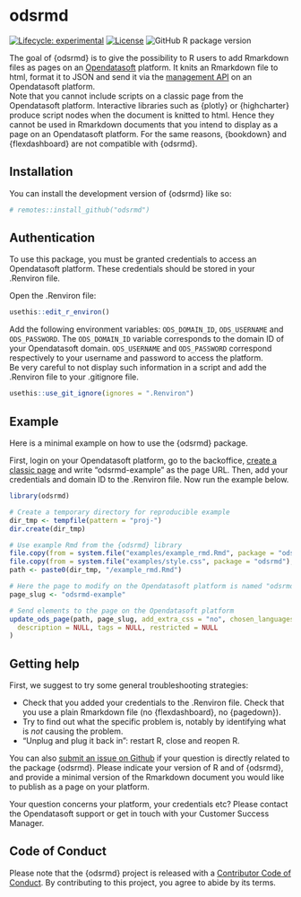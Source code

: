 
<!-- README.md is generated from README.Rmd. Please edit that file -->

# odsrmd

<!-- badges: start -->

[![Lifecycle:
experimental](https://img.shields.io/badge/lifecycle-experimental-orange.svg?style=plastic)](https://lifecycle.r-lib.org/articles/stages.html#experimental)
[![License](https://img.shields.io/badge/license-MIT-blue?style=plastic)](./LICENSE.md)
![GitHub R package
version](https://img.shields.io/github/r-package/v/opendatasoft/odsrmd?style=plastic)
<!-- badges: end -->

The goal of {odsrmd} is to give the possibility to R users to add
Rmarkdown files as pages on an
[Opendatasoft](https://www.opendatasoft.com/) platform. It knits an
Rmarkdown file to html, format it to JSON and send it via the
[management
API](https://help.opendatasoft.com/management-api/#introduction) on an
Opendatasoft platform.  
Note that you cannot include scripts on a classic page from the
Opendatasoft platform. Interactive libraries such as {plotly} or
{highcharter} produce script nodes when the document is knitted to html.
Hence they cannot be used in Rmarkdown documents that you intend to
display as a page on an Opendatasoft platform. For the same reasons,
{bookdown} and {flexdashboard} are not compatible with {odsrmd}.

## Installation

You can install the development version of {odsrmd} like so:

``` r
# remotes::install_github("odsrmd")
```

## Authentication

To use this package, you must be granted credentials to access an
Opendatasoft platform. These credentials should be stored in your
.Renviron file.

Open the .Renviron file:

``` r
usethis::edit_r_environ()
```

Add the following environment variables: `ODS_DOMAIN_ID`, `ODS_USERNAME`
and `ODS_PASSWORD`. The `ODS_DOMAIN_ID` variable corresponds to the
domain ID of your Opendatasoft domain. `ODS_USERNAME` and `ODS_PASSWORD`
correspond respectively to your username and password to access the
platform.  
Be very careful to not display such information in a script and add the
.Renviron file to your .gitignore file.

``` r
usethis::use_git_ignore(ignores = ".Renviron")
```

## Example

Here is a minimal example on how to use the {odsrmd} package.

First, login on your Opendatasoft platform, go to the backoffice,
[create a classic
page](https://help.opendatasoft.com/platform/en/creating_content/01_creating_content_page/creating_page.html)
and write “odsrmd-example” as the page URL. Then, add your credentials
and domain ID to the .Renviron file. Now run the example below.

``` r
library(odsrmd)

# Create a temporary directory for reproducible example
dir_tmp <- tempfile(pattern = "proj-")
dir.create(dir_tmp)

# Use example Rmd from the {odsrmd} library
file.copy(from = system.file("examples/example_rmd.Rmd", package = "odsrmd"), to=dir_tmp)
file.copy(from = system.file("examples/style.css", package = "odsrmd"), to=dir_tmp)
path <- paste0(dir_tmp, "/example_rmd.Rmd")

# Here the page to modify on the Opendatasoft platform is named "odsrmd-example"   
page_slug <- "odsrmd-example"

# Send elements to the page on the Opendatasoft platform
update_ods_page(path, page_slug, add_extra_css = "no", chosen_languages = "all", title = NULL,
  description = NULL, tags = NULL, restricted = NULL
)
```

## Getting help

First, we suggest to try some general troubleshooting strategies:  
- Check that you added your credentials to the .Renviron file. Check
that you use a plain Rmarkdown file (no {flexdashboard}, no
{pagedown}).  
- Try to find out what the specific problem is, notably by identifying
what is *not* causing the problem.  
- “Unplug and plug it back in”: restart R, close and reopen R.

You can also [submit an issue on
Github](https://github.com/opendatasoft/odsrmd/issues) if your question
is directly related to the package {odsrmd}. Please indicate your
version of R and of {odsrmd}, and provide a minimal version of the
Rmarkdown document you would like to publish as a page on your platform.

Your question concerns your platform, your credentials etc? Please
contact the Opendatasoft support or get in touch with your Customer
Success Manager.

## Code of Conduct

Please note that the {odsrmd} project is released with a [Contributor
Code of
Conduct](https://contributor-covenant.org/version/2/0/CODE_OF_CONDUCT.html).
By contributing to this project, you agree to abide by its terms.
